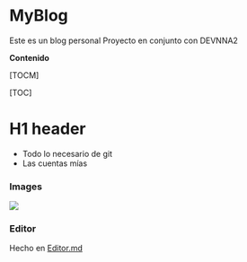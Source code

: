 # MyBlog
Este es un blog personal 
Proyecto en conjunto con DEVNNA2



**Contenido**

[TOCM]

[TOC]

# H1 header
* Todo lo necesario de git
* Las cuentas mías

### Images

![](https://upload.wikimedia.org/wikipedia/commons/4/41/Noun_project_network_icon_1365244_cc.svg)

### Editor

Hecho en [Editor.md](https://pandao.github.io/editor.md/en.html "Editor.md")
